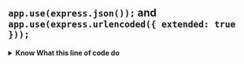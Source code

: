 
## `app.use(express.json());` and `app.use(express.urlencoded({ extended: true }));`
<details>
    <summary><strong>Know What this line of code do</strong></summary>

---

```js
app.use(express.json());
```
- Middleware to parse incoming JSON requests
- This allows your server to accept and understand JSON data in request bodies (e.g., POST, PUT requests)

### Purpose: 
- Parses incoming requests with JSON payloads and makes the data available in `req.body`.

--- 

```js
app.use(express.urlencoded({ extended: true }));
```
- When a user submits a form on a website (like a login or contact form), the browser sends that data to the server in a format called URL-encoded.

- This format looks like this: `name=Santwan&age=21`
- But Express (the server) doesn’t automatically understand this format. 
- So we use:
#### `app.use(express.urlencoded({ extended: true }));`

#### This line tells Express:
> "Hey, please understand and extract the form data sent from the client, and put it inside req.body so I can use it."
</details>